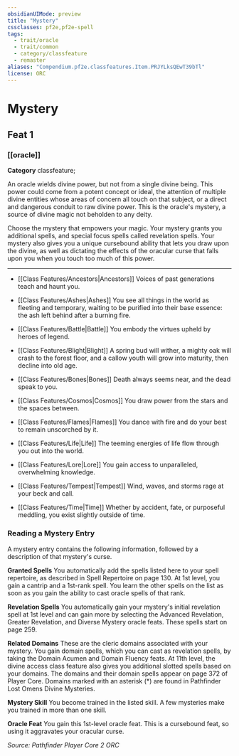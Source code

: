 ```yaml
---
obsidianUIMode: preview
title: "Mystery"
cssclasses: pf2e,pf2e-spell
tags:
  - trait/oracle
  - trait/common
  - category/classfeature
  - remaster
aliases: "Compendium.pf2e.classfeatures.Item.PRJYLksQEwT39bTl"
license: ORC
---
```

# Mystery
## Feat 1
### [[oracle]]

**Category** classfeature; 




An oracle wields divine power, but not from a single divine being. This power could come from a potent concept or ideal, the attention of multiple divine entities whose areas of concern all touch on that subject, or a direct and dangerous conduit to raw divine power. This is the oracle's mystery, a source of divine magic not beholden to any deity.

Choose the mystery that empowers your magic. Your mystery grants you additional spells, and special focus spells called revelation spells. Your mystery also gives you a unique cursebound ability that lets you draw upon the divine, as well as dictating the effects of the oracular curse that falls upon you when you touch too much of this power.

* * *

*   [[Class Features/Ancestors|Ancestors]] Voices of past generations teach and haunt you.
*   [[Class Features/Ashes|Ashes]] You see all things in the world as fleeting and temporary, waiting to be purified into their base essence: the ash left behind after a burning fire.
    
*   [[Class Features/Battle|Battle]] You embody the virtues upheld by heroes of legend.
*   [[Class Features/Blight|Blight]] A spring bud will wither, a mighty oak will crash to the forest floor, and a callow youth will grow into maturity, then decline into old age.
    
*   [[Class Features/Bones|Bones]] Death always seems near, and the dead speak to you.
*   [[Class Features/Cosmos|Cosmos]] You draw power from the stars and the spaces between.
*   [[Class Features/Flames|Flames]] You dance with fire and do your best to remain unscorched by it.
*   [[Class Features/Life|Life]] The teeming energies of life flow through you out into the world.
*   [[Class Features/Lore|Lore]] You gain access to unparalleled, overwhelming knowledge.
*   [[Class Features/Tempest|Tempest]] Wind, waves, and storms rage at your beck and call.
*   [[Class Features/Time|Time]] Whether by accident, fate, or purposeful meddling, you exist slightly outside of time.
    

### Reading a Mystery Entry

A mystery entry contains the following information, followed by a description of that mystery's curse.

**Granted Spells** You automatically add the spells listed here to your spell repertoire, as described in Spell Repertoire on page 130. At 1st level, you gain a cantrip and a 1st-rank spell. You learn the other spells on the list as soon as you gain the ability to cast oracle spells of that rank.

**Revelation Spells** You automatically gain your mystery's initial revelation spell at 1st level and can gain more by selecting the Advanced Revelation, Greater Revelation, and Diverse Mystery oracle feats. These spells start on page 259.

**Related Domains** These are the cleric domains associated with your mystery. You gain domain spells, which you can cast as revelation spells, by taking the Domain Acumen and Domain Fluency feats. At 11th level, the divine access class feature also gives you additional slotted spells based on your domains. The domains and their domain spells appear on page 372 of Player Core. Domains marked with an asterisk (\*) are found in Pathfinder Lost Omens Divine Mysteries.

**Mystery Skill** You become trained in the listed skill. A few mysteries make you trained in more than one skill.

**Oracle Feat** You gain this 1st-level oracle feat. This is a cursebound feat, so using it aggravates your oracular curse.

*Source: Pathfinder Player Core 2*
*ORC*